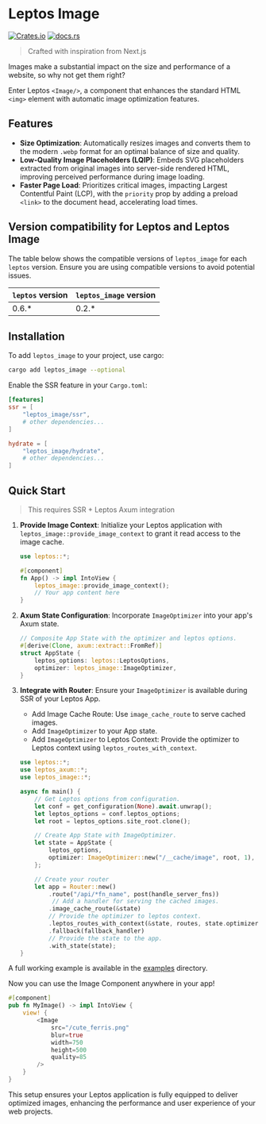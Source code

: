 # Leptos Image

[![Crates.io](https://img.shields.io/crates/v/leptos_image.svg)](https://crates.io/crates/leptos_image)
[![docs.rs](https://docs.rs/leptos_image/badge.svg)](https://docs.rs/leptos_image)

> Crafted with inspiration from Next.js

Images make a substantial impact on the size and performance of a website, so why not get them right?

Enter Leptos `<Image/>`, a component that enhances the standard HTML `<img>` element with automatic image optimization features.

## Features

- **Size Optimization**: Automatically resizes images and converts them to the modern `.webp` format for an optimal balance of size and quality.
- **Low-Quality Image Placeholders (LQIP)**: Embeds SVG placeholders extracted from original images into server-side rendered HTML, improving perceived performance during image loading.
- **Faster Page Load**: Prioritizes critical images, impacting Largest Contentful Paint (LCP), with the `priority` prop by adding a preload `<link>` to the document head, accelerating load times.

## Version compatibility for Leptos and Leptos Image

The table below shows the compatible versions of `leptos_image` for each `leptos` version. Ensure you are using compatible versions to avoid potential issues.

| `leptos` version | `leptos_image` version |
|------------------|------------------------|
| 0.6.*            | 0.2.*                  |


## Installation

To add `leptos_image` to your project, use cargo:

```bash
cargo add leptos_image --optional
```

Enable the SSR feature in your `Cargo.toml`:

```toml
[features]
ssr = [
    "leptos_image/ssr",
    # other dependencies...
]

hydrate = [
    "leptos_image/hydrate", 
    # other dependencies...
]
```

## Quick Start

> This requires SSR + Leptos Axum integration

1. **Provide Image Context**: Initialize your Leptos application with `leptos_image::provide_image_context` to grant it read access to the image cache.

    ```rust
    use leptos::*;

    #[component]
    fn App() -> impl IntoView {
        leptos_image::provide_image_context();
        // Your app content here
    }
    ```

2. **Axum State Configuration**: Incorporate `ImageOptimizer` into your app's Axum state.

    ```rust
    // Composite App State with the optimizer and leptos options.
    #[derive(Clone, axum::extract::FromRef)]
    struct AppState {
        leptos_options: leptos::LeptosOptions,
        optimizer: leptos_image::ImageOptimizer,
    }

    ```

3. **Integrate with Router**: Ensure your `ImageOptimizer` is available during SSR of your Leptos App.
    - Add Image Cache Route: Use `image_cache_route` to serve cached images.
    - Add `ImageOptimizer` to your App state.
    - Add `ImageOptimizer` to Leptos Context: Provide the optimizer to Leptos context using `leptos_routes_with_context`.

    ```rust
    use leptos::*;
    use leptos_axum::*;
    use leptos_image::*;

    async fn main() {
        // Get Leptos options from configuration.
        let conf = get_configuration(None).await.unwrap();
        let leptos_options = conf.leptos_options;
        let root = leptos_options.site_root.clone();

        // Create App State with ImageOptimizer.
        let state = AppState {
            leptos_options,
            optimizer: ImageOptimizer::new("/__cache/image", root, 1),
        };

        // Create your router
        let app = Router::new()
            .route("/api/*fn_name", post(handle_server_fns))
             // Add a handler for serving the cached images.
            .image_cache_route(&state)
            // Provide the optimizer to leptos context.
            .leptos_routes_with_context(&state, routes, state.optimizer.provide_context(), App)
            .fallback(fallback_handler)
            // Provide the state to the app.
            .with_state(state);
    }
    ```


A full working example is available in the [examples](./example/start-axum) directory.

Now you can use the Image Component anywhere in your app!

```rust
#[component]
pub fn MyImage() -> impl IntoView {
    view! {
        <Image
            src="/cute_ferris.png"
            blur=true
            width=750
            height=500
            quality=85
        />
    }
}
```

This setup ensures your Leptos application is fully equipped to deliver optimized images, enhancing the performance and user experience of your web projects.
